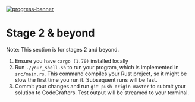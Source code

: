 [![progress-banner](https://backend.codecrafters.io/progress/shell/f019eb26-83fe-4256-ae22-ee0a6d0dda3c)](https://app.codecrafters.io/users/codecrafters-bot?r=2qF)

# Stage 2 & beyond

Note: This section is for stages 2 and beyond.

1. Ensure you have `cargo (1.70)` installed locally
1. Run `./your_shell.sh` to run your program, which is implemented in
   `src/main.rs`. This command compiles your Rust project, so it might be slow
   the first time you run it. Subsequent runs will be fast.
1. Commit your changes and run `git push origin master` to submit your solution
   to CodeCrafters. Test output will be streamed to your terminal.
